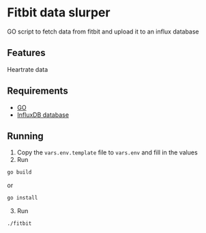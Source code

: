 # Fitbit data slurper
GO script to fetch data from fitbit and upload it to an influx database

## Features
Heartrate data

## Requirements
* [GO](https://golang.org)
* [InfluxDB database](https://www.influxdata.com/products/influxdb-cloud/)

## Running
1. Copy the `vars.env.template` file to `vars.env` and fill in the values
2. Run 
```bash
go build
```
 or 
 ```bash
 go install
 ```
3. Run 
```bash
./fitbit
```
